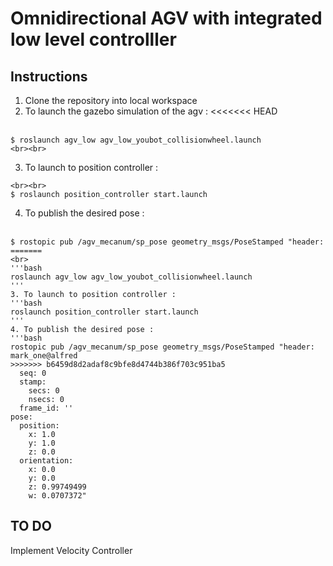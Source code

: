# Omnidirectional AGV with integrated low level controlller                                                                                                                                                          

## Instructions

1. Clone the repository into local workspace
2. To launch the gazebo simulation of the agv :
<<<<<<< HEAD
<br><br>
```shell
$ roslaunch agv_low agv_low_youbot_collisionwheel.launch
<br><br>
```
3. To launch to position controller :
```shell
<br><br>
$ roslaunch position_controller start.launch
```
4. To publish the desired pose :
<br><br>
```shell
$ rostopic pub /agv_mecanum/sp_pose geometry_msgs/PoseStamped "header: 
=======
<br>
'''bash
roslaunch agv_low agv_low_youbot_collisionwheel.launch
'''
3. To launch to position controller :
'''bash
roslaunch position_controller start.launch
'''
4. To publish the desired pose :
'''bash
rostopic pub /agv_mecanum/sp_pose geometry_msgs/PoseStamped "header:                                                                                                                             mark_one@alfred
>>>>>>> b6459d8d2adaf8c9bfe8d4744b386f703c951ba5
  seq: 0
  stamp:
    secs: 0
    nsecs: 0
  frame_id: ''
pose:
  position:
    x: 1.0 
    y: 1.0 
    z: 0.0 
  orientation:
    x: 0.0 
    y: 0.0 
    z: 0.99749499
    w: 0.0707372"
```

## TO DO
Implement Velocity Controller
